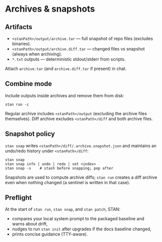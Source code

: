 # Archives & snapshots

## Artifacts

- `<stanPath>/output/archive.tar` — full snapshot of repo files (excludes binaries).
- `<stanPath>/output/archive.diff.tar` — changed files vs snapshot (always when archiving).
- `*.txt` outputs — deterministic stdout/stderr from scripts.

Attach `archive.tar` (and `archive.diff.tar` if present) in chat.

## Combine mode

Include outputs inside archives and remove them from disk:

```
stan run -c
```

Regular archive includes `<stanPath>/output` (excluding the archive files themselves).
Diff archive excludes `<stanPath>/diff` and both archive files.

## Snapshot policy

`stan snap` writes `<stanPath>/diff/.archive.snapshot.json` and maintains an
undo/redo history under `<stanPath>/diff`:

```
stan snap
stan snap info | undo | redo | set <index>
stan snap -s    # stash before snapping; pop after
```

Snapshots are used to compute archive diffs; `stan run` creates a diff archive even
when nothing changed (a sentinel is written in that case).

## Preflight

At the start of `stan run`, `stan snap`, and `stan patch`, STAN:

- compares your local system prompt to the packaged baseline and warns about drift,
- nudges to run `stan init` after upgrades if the docs baseline changed,
- prints concise guidance (TTY-aware).

